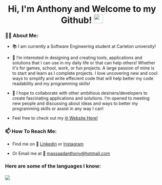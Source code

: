 <h1 align="center">
  Hi, I'm Anthony and Welcome to my Github!
  <img src="https://media.giphy.com/media/hvRJCLFzcasrR4ia7z/giphy.gif" width="30px"/>
  <br/>
  <img  style="margin:0;" src="https://komarev.com/ghpvc/?username=anthony-massaad&style=flat-square&color=blue" alt=""/>
</h1>

### 👩‍💻 About Me:

- 📚 I am currently a Software Engineering student at Carleton university! 

- 👀 I’m interested in designing and creating tools, applications and solutions that I can use in my daily life or that can help others! Whether it's for games, school, work, or fun projects. A large passion of mine is to start and learn as I complete projects. I love uncovering new and cool ways to simplify and write effecient code that will help better my code readability and my programming skills! 

- :speech_balloon: I hope to collaborate with other ambitious desiners/developers to create fascinating applications and solutions. I’m opened to meeting new people and discussing about ideas and ways to better my programming skills or assist in any way I can!

- Feel free to check out my [:globe_with_meridians: Website Here!](https://anthony-massaad.github.io/)

### 📫 How To Reach Me:

- Find me on :iphone: [Linkedin](https://www.linkedin.com/in/anthony-massaad-782b911b6/) or [Instagram](https://www.instagram.com/tony1bally/)

- Or Email me at :email: <a href="mailto:massaadanthony@hotmail.com">massaadanthony@hotmail.com</a>

<h3>
  Here are some of the languages I know:
  <br/>
  <br/>
  <img style="pointer-events:none; float:none;" src="https://github-readme-stats.vercel.app/api/top-langs/?username=anthony-massaad&layout=compact&hide=Turing,Assembly&langs_count=10&theme=radical" />
</h3>


<!--
# Hi, I'm Anthony and Welcome to my Github!

### I’m currently a third year software engineering student at Carleton University

### About me and how to reach me? 

- Check out my website: [My Portfolio!](https://anthony-massaad.github.io/)

- Or find me on [Linkedin](https://www.linkedin.com/in/anthony-massaad-782b911b6/) or [Instagram](https://www.instagram.com/tony1bally/)

- Or Email me at <a href="mailto:massaadanthony@hotmail.com">massaadanthony@hotmail.com</a> -->


<!--
### Here are some of the languages that I know:
<p align="center">
  <img src="https://github-readme-stats.vercel.app/api/top-langs/?username=tony1bally&layout=compact&hide=Turing,Assembly&langs_count=10&theme=radical" />
</p>-->


